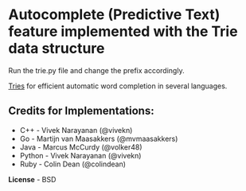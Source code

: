 # Autocomplete (Predictive Text) feature implemented with the Trie data structure

Run the trie.py file and change the prefix accordingly. 

[Tries](https://en.wikipedia.org/wiki/Trie) for efficient automatic word completion in several languages.

Credits for Implementations:
---------------

* C++ - Vivek Narayanan (@vivekn)
* Go - Martijn van Maasakkers (@mvmaasakkers)
* Java - Marcus McCurdy (@volker48)
* Python - Vivek Narayanan (@vivekn)
* Ruby - Colin Dean (@colindean)


**License** - BSD
